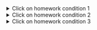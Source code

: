 <details>
<summary>Click on homework condition 1</summary>

## Postman HW 1:
______
+ Создать запросы в Postman:
Protocol: http IP: 162.55.220.72 Port: 5005
________
✅EP_1\
Method: GET\
EndPoint: /get_method\
request url params:\
name: str\
age: int\
***response:***\
[  
   “Str”,\
   “Str”\
]
_______
✅EP_2\
Method: POST\
EndPoint: /user_info_3\
request form data:\
name: str\
age: int\
salary: int\

***response:***\
{'name': name,\
'age': age,\
'salary': salary,\
'family': {'children': [['Alex', 24], ['Kate', 12]],\
'u_salary_1_5_year': salary * 4}}\
______
✅EP_3\
Method: GET\
EndPoint: /object_info_1\
request url params:\ name: str\
age: int\
weight: int\

***response:***\
{'name': name,\
'age': age,\
'daily_food': weight * 0.012,\
'daily_sleep': weight * 2.5}\
_____
✅EP_4\
Method: GET\
EndPoint: /object_info_2\
request url params:\ name: str\
age: int\
salary: int\

***response:***\
{'start_qa_salary': salary,\
'qa_salary_after_6_months': salary * 2,\
'qa_salary_after_12_months': salary * 2.7,\
'qa_salary_after_1.5_year': salary * 3.3,\
'qa_salary_after_3.5_years': salary * 3.8,\
'person': {'u_name': [user_name, salary, age],\
'u_age': age,\
'u_salary_5_years': salary * 4.2} 
}
___
✅EP_5\
Method: GET\
EndPoint: /object_info_3\
request url params:\
name: str\
age: int\
salary: int\

***response:***\
{'name': name,\
'age': age,\
'salary': salary,\
'family': {'children': [['Alex', 24], ['Kate', 12]],\
'pets': {'cat':{'name':'Sunny',\
'age': 3},\
'dog':{'name':'Luky',\
'age': 4}},\
'u_salary_1_5_year': salary * 4} }\
____
✅EP_6\
Method: GET\
EndPoint: /object_info_4\
request url params:\ name: str\
age: int\
salary: int\

***response:***\
{'name': name,\
'age': int(age),\
'salary': [salary, str(salary * 2), str(salary * 3)]}\
____
✅EP_7\
Method: POST\
EndPoint: /user_info_2\
request form data:\
name: str\
age: int\
salary: int\

***response:***\
{'start_qa_salary': salary,\
'qa_salary_after_6_months': salary * 2,\
'qa_salary_after_12_months': salary * 2.7,\
'qa_salary_after_1.5_year': salary * 3.3,\
'qa_salary_after_3.5_years': salary * 3.8,\
'person': {'u_name': [user_name, salary, age],\
'u_age': age,\
'u_salary_5_years': salary * 4.2} }\
</details>


<details>
<summary>Click on homework condition 2</summary>

## Postman HW 2:
___________
 
✅EP_1\first    
http://162.55.220.72:5005/first
1. Отправить запрос.
2. Статус код 200
3. Проверить, что в body приходит правильный string.
______________
   
✅EP_2\user_info_3  
http://162.55.220.72:5005/user_info_3
1. Отправить запрос.
2. Статус код 200
3. Спарсить response body в json.
4. Проверить, что name в ответе равно name s request (name вбить руками.)
5. Проверить, что age в ответе равно age s request (age вбить руками.)
6. Проверить, что salary в ответе равно salary s request (salary вбить руками.)
7. Спарсить request.
8. Проверить, что name в ответе равно name s request (name забрать из request.)
9. Проверить, что age в ответе равно age s request (age забрать из request.)
10. Проверить, что salary в ответе равно salary s request (salary забрать из request.)
11. Вывести в консоль параметр family из response.
12. Проверить что u_salary_1_5_year в ответе равно salary*4 (salary забрать из request)
_________________________

✅EP_3\object_info_3
http://162.55.220.72:5005/object_info_3
1. Отправить запрос.
2. Статус код 200
3. Спарсить response body в json.
4. Спарсить request.
5. Проверить, что name в ответе равно name s request (name забрать из request.)
6. Проверить, что age в ответе равно age s request (age забрать из request.)
7. Проверить, что salary в ответе равно salary s request (salary забрать из request.)
8. Вывести в консоль параметр family из response.
9. Проверить, что у параметра dog есть параметры name.
10. Проверить, что у параметра dog есть параметры age.
11. Проверить, что параметр name имеет значение Luky.
12. Проверить, что параметр age имеет значение 4.
__________________________

✅EP_4\object_info_4
http://162.55.220.72:5005/object_info_4
1. Отправить запрос.
2. Статус код 200
3. Спарсить response body в json.
4. Спарсить request.
5. Проверить, что name в ответе равно name s request (name забрать из request.)
6. Проверить, что age в ответе равно age из request (age забрать из request.)
7. Вывести в консоль параметр salary из request.
8. Вывести в консоль параметр salary из response.
9. Вывести в консоль 0-й элемент параметра salary из response.
10. Вывести в консоль 1-й элемент параметра salary параметр salary из response.
11. Вывести в консоль 2-й элемент параметра salary параметр salary из response.
12. Проверить, что 0-й элемент параметра salary равен salary из request (salary забрать из request.)
13. Проверить, что 1-й элемент параметра salary равен salary*2 из request (salary забрать из request.)
14. Проверить, что 2-й элемент параметра salary равен salary*3 из request (salary забрать из request.)
15. Создать в окружении переменную name
16. Создать в окружении переменную age
17. Создать в окружении переменную salary
18. Передать в окружение переменную name
19. Передать в окружение переменную age
20. Передать в окружение переменную salary
21. Написать цикл который выведет в консоль по порядку элементы списка из параметра salary.
______________________________

✅EP_5\user_info_2
http://162.55.220.72:5005/user_info_2
1. Вставить параметр salary из окружения в request
2. Вставить параметр age из окружения в age
3. Вставить параметр name из окружения в name
4. Отправить запрос.
5. Статус код 200
6. Спарсить response body в json.
7. Спарсить request.
8. Проверить, что json response имеет параметр start_qa_salary
9. Проверить, что json response имеет параметр qa_salary_after_6_months
10. Проверить, что json response имеет параметр qa_salary_after_12_months
11. Проверить, что json response имеет параметр qa_salary_after_1.5_year
12. Проверить, что json response имеет параметр qa_salary_after_3.5_years
13. Проверить, что json response имеет параметр person
14. Проверить, что параметр start_qa_salary равен salary из request (salary забрать из request.)
15. Проверить, что параметр qa_salary_after_6_months равен salary*2 из request (salary забрать из request.)
16. Проверить, что параметр qa_salary_after_12_months равен salary*2.7 из request (salary забрать из request.)
17. Проверить, что параметр qa_salary_after_1.5_year равен salary*3.3 из request (salary забрать из request.)
18. Проверить, что параметр qa_salary_after_3.5_years равен salary*3.8 из request (salary забрать из request.)
19. Проверить, что в параметре person, 1-й элемент из u_name равен salary из request (salary забрать из request.)
20. Проверить, что что параметр u_age равен age из request (age забрать из request.)
21. Проверить, что параметр u_salary_5_years равен salary*4.2 из request (salary забрать из request.)
22. ***Написать цикл который выведет в консоль по порядку элементы списка из параметра person.  
 </details>
 
 
 <details>
<summary>Click on homework condition 3</summary>

## Postman HW 3:
________________
✅EP_1\LogIn
   
необходимо залогиниться
POST
http://162.55.220.72:5005/login
login : str (кроме /)
password : str

Приходящий токен необходимо передать во все остальные запросы.

(дальше все запросы требуют наличие токена.)

___________________
✅EP_2\user_info
http://162.55.220.72:5005/user_info
req. (RAW JSON)
POST
age: int
salary: int
name: str
auth_token


resp.
{'start_qa_salary':salary,
 'qa_salary_after_6_months': salary * 2,
 'qa_salary_after_12_months': salary * 2.9,
 'person': {'u_name':[user_name, salary, age],
                                'u_age':age,
                                'u_salary_1.5_year': salary * 4}
                                }

Тесты:
1) Статус код 200
2) Проверка структуры json в ответе.
3) В ответе указаны коэффициенты умножения salary, напишите тесты по проверке правильности результата перемножения на коэффициент.
4) Достать значение из поля 'u_salary_1.5_year' и передать в поле salary запроса http://162.55.220.72:5005/get_test_user
___________________________

✅EP_3\new_data
http://162.55.220.72:5005/new_data
req.
POST
age: int
salary: int
name: str
auth_token

Resp.
{'name':name,
  'age': int(age),
  'salary': [salary, str(salary*2), str(salary*3)]}

Тесты:
1) Статус код 200
2) Проверка структуры json в ответе.
3) В ответе указаны коэффициенты умножения salary, напишите тесты по проверке правильности результата перемножения на коэффициент.
4) проверить, что 2-й элемент массива salary больше 1-го и 0-го
_________________________

✅EP_4\test_pet_info
http://162.55.220.72:5005/test_pet_info
req.
POST
age: int
weight: int
name: str
auth_token


Resp.
{'name': name,
 'age': age,
 'daily_food':weight * 0.012,
 'daily_sleep': weight * 2.5}


Тесты:
1) Статус код 200
2) Проверка структуры json в ответе.
3) В ответе указаны коэффициенты умножения weight, напишите тесты по проверке правильности результата перемножения на коэффициент.

_________________________________

✅EP_5\get_test_user
http://162.55.220.72:5005/get_test_user
req.
POST
age: int
salary: int
name: str
auth_token
<details>
<summary>Click on homework condition 1</summary>

## Postman HW 1:
______
+ Создать запросы в Postman:
Protocol: http IP: 162.55.220.72 Port: 5005
________
✅EP_1\
Method: GET\
EndPoint: /get_method\
request url params:\
name: str\
age: int\
***response:***\
[  
   “Str”,\
   “Str”\
]
_______
✅EP_2\
Method: POST\
EndPoint: /user_info_3\
request form data:\
name: str\
age: int\
salary: int\

***response:***\
{'name': name,\
'age': age,\
'salary': salary,\
'family': {'children': [['Alex', 24], ['Kate', 12]],\
'u_salary_1_5_year': salary * 4}}\
______
✅EP_3\
Method: GET\
EndPoint: /object_info_1\
request url params:\ name: str\
age: int\
weight: int\

***response:***\
{'name': name,\
'age': age,\
'daily_food': weight * 0.012,\
'daily_sleep': weight * 2.5}\
_____
✅EP_4\
Method: GET\
EndPoint: /object_info_2\
request url params:\ name: str\
age: int\
salary: int\

***response:***\
{'start_qa_salary': salary,\
'qa_salary_after_6_months': salary * 2,\
'qa_salary_after_12_months': salary * 2.7,\
'qa_salary_after_1.5_year': salary * 3.3,\
'qa_salary_after_3.5_years': salary * 3.8,\
'person': {'u_name': [user_name, salary, age],\
'u_age': age,\
'u_salary_5_years': salary * 4.2} 
}
___
✅EP_5\
Method: GET\
EndPoint: /object_info_3\
request url params:\
name: str\
age: int\
salary: int\

***response:***\
{'name': name,\
'age': age,\
'salary': salary,\
'family': {'children': [['Alex', 24], ['Kate', 12]],\
'pets': {'cat':{'name':'Sunny',\
'age': 3},\
'dog':{'name':'Luky',\
'age': 4}},\
'u_salary_1_5_year': salary * 4} }\
____
✅EP_6\
Method: GET\
EndPoint: /object_info_4\
request url params:\ name: str\
age: int\
salary: int\

***response:***\
{'name': name,\
'age': int(age),\
'salary': [salary, str(salary * 2), str(salary * 3)]}\
____
✅EP_7\
Method: POST\
EndPoint: /user_info_2\
request form data:\
name: str\
age: int\
salary: int\

***response:***\
{'start_qa_salary': salary,\
'qa_salary_after_6_months': salary * 2,\
'qa_salary_after_12_months': salary * 2.7,\
'qa_salary_after_1.5_year': salary * 3.3,\
'qa_salary_after_3.5_years': salary * 3.8,\
'person': {'u_name': [user_name, salary, age],\
'u_age': age,\
'u_salary_5_years': salary * 4.2} }\
</details>


<details>
<summary>Click on homework condition 2</summary>

## Postman HW 2:
___________
 
✅EP_1\first    
http://162.55.220.72:5005/first
1. Отправить запрос.
2. Статус код 200
3. Проверить, что в body приходит правильный string.
______________
   
✅EP_2\user_info_3  
http://162.55.220.72:5005/user_info_3
1. Отправить запрос.
2. Статус код 200
3. Спарсить response body в json.
4. Проверить, что name в ответе равно name s request (name вбить руками.)
5. Проверить, что age в ответе равно age s request (age вбить руками.)
6. Проверить, что salary в ответе равно salary s request (salary вбить руками.)
7. Спарсить request.
8. Проверить, что name в ответе равно name s request (name забрать из request.)
9. Проверить, что age в ответе равно age s request (age забрать из request.)
10. Проверить, что salary в ответе равно salary s request (salary забрать из request.)
11. Вывести в консоль параметр family из response.
12. Проверить что u_salary_1_5_year в ответе равно salary*4 (salary забрать из request)
_________________________

✅EP_3\object_info_3
http://162.55.220.72:5005/object_info_3
1. Отправить запрос.
2. Статус код 200
3. Спарсить response body в json.
4. Спарсить request.
5. Проверить, что name в ответе равно name s request (name забрать из request.)
6. Проверить, что age в ответе равно age s request (age забрать из request.)
7. Проверить, что salary в ответе равно salary s request (salary забрать из request.)
8. Вывести в консоль параметр family из response.
9. Проверить, что у параметра dog есть параметры name.
10. Проверить, что у параметра dog есть параметры age.
11. Проверить, что параметр name имеет значение Luky.
12. Проверить, что параметр age имеет значение 4.
__________________________

✅EP_4\object_info_4
http://162.55.220.72:5005/object_info_4
1. Отправить запрос.
2. Статус код 200
3. Спарсить response body в json.
4. Спарсить request.
5. Проверить, что name в ответе равно name s request (name забрать из request.)
6. Проверить, что age в ответе равно age из request (age забрать из request.)
7. Вывести в консоль параметр salary из request.
8. Вывести в консоль параметр salary из response.
9. Вывести в консоль 0-й элемент параметра salary из response.
10. Вывести в консоль 1-й элемент параметра salary параметр salary из response.
11. Вывести в консоль 2-й элемент параметра salary параметр salary из response.
12. Проверить, что 0-й элемент параметра salary равен salary из request (salary забрать из request.)
13. Проверить, что 1-й элемент параметра salary равен salary*2 из request (salary забрать из request.)
14. Проверить, что 2-й элемент параметра salary равен salary*3 из request (salary забрать из request.)
15. Создать в окружении переменную name
16. Создать в окружении переменную age
17. Создать в окружении переменную salary
18. Передать в окружение переменную name
19. Передать в окружение переменную age
20. Передать в окружение переменную salary
21. Написать цикл который выведет в консоль по порядку элементы списка из параметра salary.
______________________________

✅EP_5\user_info_2
http://162.55.220.72:5005/user_info_2
1. Вставить параметр salary из окружения в request
2. Вставить параметр age из окружения в age
3. Вставить параметр name из окружения в name
4. Отправить запрос.
5. Статус код 200
6. Спарсить response body в json.
7. Спарсить request.
8. Проверить, что json response имеет параметр start_qa_salary
9. Проверить, что json response имеет параметр qa_salary_after_6_months
10. Проверить, что json response имеет параметр qa_salary_after_12_months
11. Проверить, что json response имеет параметр qa_salary_after_1.5_year
12. Проверить, что json response имеет параметр qa_salary_after_3.5_years
13. Проверить, что json response имеет параметр person
14. Проверить, что параметр start_qa_salary равен salary из request (salary забрать из request.)
15. Проверить, что параметр qa_salary_after_6_months равен salary*2 из request (salary забрать из request.)
16. Проверить, что параметр qa_salary_after_12_months равен salary*2.7 из request (salary забрать из request.)
17. Проверить, что параметр qa_salary_after_1.5_year равен salary*3.3 из request (salary забрать из request.)
18. Проверить, что параметр qa_salary_after_3.5_years равен salary*3.8 из request (salary забрать из request.)
19. Проверить, что в параметре person, 1-й элемент из u_name равен salary из request (salary забрать из request.)
20. Проверить, что что параметр u_age равен age из request (age забрать из request.)
21. Проверить, что параметр u_salary_5_years равен salary*4.2 из request (salary забрать из request.)
22. ***Написать цикл который выведет в консоль по порядку элементы списка из параметра person.  
 </details>
 
 
 <details>
<summary>Click on homework condition 3</summary>

## Postman HW 3:
________________
✅EP_1\LogIn
   
необходимо залогиниться
POST
http://162.55.220.72:5005/login
login : str (кроме /)
password : str

Приходящий токен необходимо передать во все остальные запросы.

(дальше все запросы требуют наличие токена.)

___________________
✅EP_2\user_info
http://162.55.220.72:5005/user_info
req. (RAW JSON)
POST
age: int
salary: int
name: str
auth_token


resp.
{'start_qa_salary':salary,
 'qa_salary_after_6_months': salary * 2,
 'qa_salary_after_12_months': salary * 2.9,
 'person': {'u_name':[user_name, salary, age],
                                'u_age':age,
                                'u_salary_1.5_year': salary * 4}
                                }

Тесты:
1) Статус код 200
2) Проверка структуры json в ответе.
3) В ответе указаны коэффициенты умножения salary, напишите тесты по проверке правильности результата перемножения на коэффициент.
4) Достать значение из поля 'u_salary_1.5_year' и передать в поле salary запроса http://162.55.220.72:5005/get_test_user
___________________________

✅EP_3\new_data
http://162.55.220.72:5005/new_data
req.
POST
age: int
salary: int
name: str
auth_token

Resp.
{'name':name,
  'age': int(age),
  'salary': [salary, str(salary*2), str(salary*3)]}

Тесты:
1) Статус код 200
2) Проверка структуры json в ответе.
3) В ответе указаны коэффициенты умножения salary, напишите тесты по проверке правильности результата перемножения на коэффициент.
4) проверить, что 2-й элемент массива salary больше 1-го и 0-го
_________________________

✅EP_4\test_pet_info
http://162.55.220.72:5005/test_pet_info
req.
POST
age: int
weight: int
name: str
auth_token


Resp.
{'name': name,
 'age': age,
 'daily_food':weight * 0.012,
 'daily_sleep': weight * 2.5}


Тесты:
1) Статус код 200
2) Проверка структуры json в ответе.
3) В ответе указаны коэффициенты умножения weight, напишите тесты по проверке правильности результата перемножения на коэффициент.

_________________________________

✅EP_5\get_test_user
http://162.55.220.72:5005/get_test_user
req.
POST
age: int
salary: int
name: str
auth_token

Resp.
{'name': name,
 'age':age,
 'salary': salary,
 'family':{'children':[['Alex', 24],['Kate', 12]],
 'u_salary_1.5_year': salary * 4}
  }

Тесты:
1) Статус код 200
2) Проверка структуры json в ответе.
3) Проверить что занчение поля name = значению переменной name из окружения
4) Проверить что занчение поля age в ответе соответсвует отправленному в запросе значению поля age

______________________________________

✅EP_6\currency
http://162.55.220.72:5005/currency
req.
POST
auth_token

Resp. Передаётся список массив объектов.
[
{"Cur_Abbreviation": str,
 "Cur_ID": int,
 "Cur_Name": str
}
…
{"Cur_Abbreviation": str,
 "Cur_ID": int,
 "Cur_Name": str
}
]

Тесты:
1) Можете взять любой объект из присланного списка, используйте js random.
В объекте возьмите Cur_ID и передать через окружение в следующий запрос.

___________________________________

✅EP_7\curr_byn
http://162.55.220.72:5005/curr_byn
req.
POST
auth_token
curr_code: int

Resp.
{
    "Cur_Abbreviation": str
    "Cur_ID": int,
    "Cur_Name": str,
    "Cur_OfficialRate": float,
    "Cur_Scale": int,
    "Date": str
}

Тесты:
1) Статус код 200
2) Проверка структуры json в ответе.
***
1) получить список валют
2) итерировать список валют
3) в каждой итерации отправлять запрос на сервер для получения курса каждой валюты
4) если возвращается 500 код, переходим к следующей итреации
5) если получаем 200 код, проверяем response json на наличие поля "Cur_OfficialRate"
6) если поле есть, пишем в консоль инфу про фалюту в виде response
{
    "Cur_Abbreviation": str
    "Cur_ID": int,
    "Cur_Name": str,
    "Cur_OfficialRate": float,
    "Cur_Scale": int,
    "Date": str
}
7) переходим к следующей итерации
   
</details>   
   
